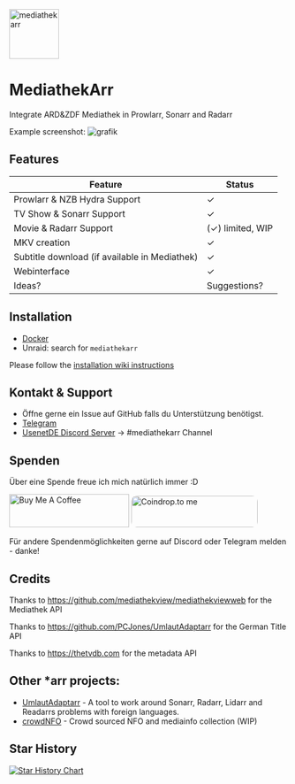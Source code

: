 <img width="90" alt="mediathekarr" src="https://github.com/user-attachments/assets/0e3b6d3a-214b-4382-9111-4b5c001ffc00">

# MediathekArr
Integrate ARD&ZDF Mediathek in Prowlarr, Sonarr and Radarr

Example screenshot:
![grafik](https://github.com/user-attachments/assets/654c42fa-4eab-4b6e-b1c7-9b23192c7a98)

## Features
| Feature                                                           | Status        |
|-------------------------------------------------------------------|---------------|
| Prowlarr & NZB Hydra Support                                      |✓              |
| TV Show & Sonarr Support                                          |✓              |
| Movie & Radarr Support                                            |(✓) limited, WIP|
| MKV creation                                                      |✓              |
| Subtitle download (if available in Mediathek)                     |✓              |
| Webinterface                                                      |✓              |
| Ideas?                                                            |Suggestions?   |

## Installation
- [Docker](https://hub.docker.com/r/pcjones/mediathekarr)
- Unraid: search for `mediathekarr`

Please follow the [installation wiki instructions](https://github.com/PCJones/MediathekArr/wiki/Installation)

## Kontakt & Support
- Öffne gerne ein Issue auf GitHub falls du Unterstützung benötigst.
- [Telegram](https://t.me/pc_jones)
- [UsenetDE Discord Server](https://discord.gg/src6zcH4rr) -> #mediathekarr Channel

## Spenden
Über eine Spende freue ich mich natürlich immer :D

<a href="https://www.buymeacoffee.com/pcjones" target="_blank"><img src="https://cdn.buymeacoffee.com/buttons/v2/default-yellow.png" alt="Buy Me A Coffee" height="60px" width="217px" ></a>
<a href="https://coindrop.to/pcjones" target="_blank"><img src="https://coindrop.to/embed-button.png" style="border-radius: 10px; height: 57px !important;width: 229px !important;" alt="Coindrop.to me"></img></a>

Für andere Spendenmöglichkeiten gerne auf Discord oder Telegram melden - danke!

## Credits
Thanks to https://github.com/mediathekview/mediathekviewweb for the Mediathek API

Thanks to https://github.com/PCJones/UmlautAdaptarr for the German Title API

Thanks to https://thetvdb.com for the metadata API

## Other *arr projects:
- [UmlautAdaptarr](https://github.com/PCJones/UmlautAdaptarr) - A tool to work around Sonarr, Radarr, Lidarr and Readarrs problems with foreign languages.
- [crowdNFO](https://crowdnfo.net) - Crowd sourced NFO and mediainfo collection (WIP)

## Star History

[![Star History Chart](https://api.star-history.com/svg?repos=pcjones/mediathekarr&type=Date)](https://star-history.com/#pcjones/mediathekarr&Date)
